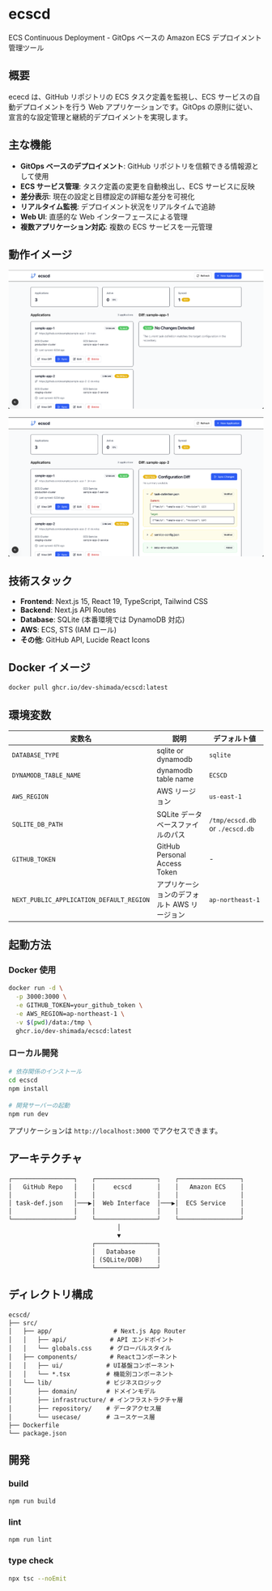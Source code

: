 # ecscd

ECS Continuous Deployment - GitOps ベースの Amazon ECS デプロイメント管理ツール

## 概要

ececd は、GitHub リポジトリの ECS タスク定義を監視し、ECS サービスの自動デプロイメントを行う Web アプリケーションです。GitOps の原則に従い、宣言的な設定管理と継続的デプロイメントを実現します。

## 主な機能

- **GitOps ベースのデプロイメント**: GitHub リポジトリを信頼できる情報源として使用
- **ECS サービス管理**: タスク定義の変更を自動検出し、ECS サービスに反映
- **差分表示**: 現在の設定と目標設定の詳細な差分を可視化
- **リアルタイム監視**: デプロイメント状況をリアルタイムで追跡
- **Web UI**: 直感的な Web インターフェースによる管理
- **複数アプリケーション対応**: 複数の ECS サービスを一元管理

## 動作イメージ

![動作イメージ1](docs/image1.png)

![動作イメージ2](docs/image2.png)

## 技術スタック

- **Frontend**: Next.js 15, React 19, TypeScript, Tailwind CSS
- **Backend**: Next.js API Routes
- **Database**: SQLite (本番環境では DynamoDB 対応)
- **AWS**: ECS, STS (IAM ロール)
- **その他**: GitHub API, Lucide React Icons

## Docker イメージ

```bash
docker pull ghcr.io/dev-shimada/ecscd:latest
```

## 環境変数

| 変数名                                   | 説明                                        | デフォルト値                    |
| ---------------------------------------- | ------------------------------------------- | ------------------------------- |
| `DATABASE_TYPE`                          | sqlite or dynamodb                          | `sqlite`                        |
| `DYNAMODB_TABLE_NAME`                    | dynamodb table name                         | `ECSCD`                         |
| `AWS_REGION`                             | AWS リージョン                              | `us-east-1`                     |
| `SQLITE_DB_PATH`                         | SQLite データベースファイルのパス           | `/tmp/ecscd.db` or `./ecscd.db` |
| `GITHUB_TOKEN`                           | GitHub Personal Access Token                | -                               |
| `NEXT_PUBLIC_APPLICATION_DEFAULT_REGION` | アプリケーションのデフォルト AWS リージョン | `ap-northeast-1`                |

## 起動方法

### Docker 使用

```bash
docker run -d \
  -p 3000:3000 \
  -e GITHUB_TOKEN=your_github_token \
  -e AWS_REGION=ap-northeast-1 \
  -v $(pwd)/data:/tmp \
  ghcr.io/dev-shimada/ecscd:latest
```

### ローカル開発

```bash
# 依存関係のインストール
cd ecscd
npm install

# 開発サーバーの起動
npm run dev
```

アプリケーションは `http://localhost:3000` でアクセスできます。

## アーキテクチャ

```
┌─────────────────┐    ┌─────────────────┐    ┌─────────────────┐
│   GitHub Repo   │    │     ecscd       │    │   Amazon ECS    │
│                 │    │                 │    │                 │
│ task-def.json   │───▶│  Web Interface  │───▶│  ECS Service    │
│                 │    │                 │    │                 │
└─────────────────┘    └─────────────────┘    └─────────────────┘
                              │
                              ▼
                       ┌─────────────────┐
                       │   Database      │
                       │ (SQLite/DDB)    │
                       └─────────────────┘
```

## ディレクトリ構成

```
ecscd/
├── src/
│   ├── app/                 # Next.js App Router
│   │   ├── api/            # API エンドポイント
│   │   └── globals.css     # グローバルスタイル
│   ├── components/         # Reactコンポーネント
│   │   ├── ui/            # UI基盤コンポーネント
│   │   └── *.tsx          # 機能別コンポーネント
│   └── lib/               # ビジネスロジック
│       ├── domain/        # ドメインモデル
│       ├── infrastructure/ # インフラストラクチャ層
│       ├── repository/    # データアクセス層
│       └── usecase/       # ユースケース層
├── Dockerfile
└── package.json
```

## 開発

### build

```bash
npm run build
```

### lint

```bash
npm run lint
```

### type check

```bash
npx tsc --noEmit
```
